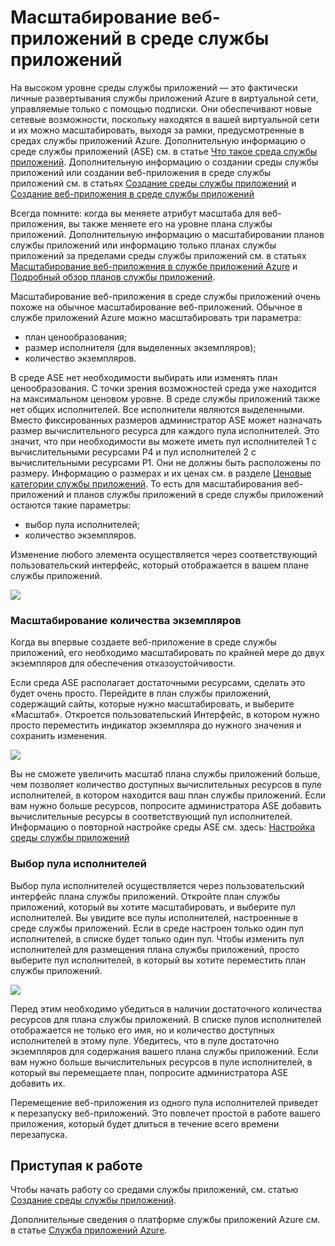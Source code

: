 <properties 
	pageTitle="Как масштабировать веб-приложение в среде службы приложений" 
	description="Масштабирование веб-приложения в среде службы приложений" 
	services="app-services\web" 
	documentationCenter="" 
	authors="ccompy" 
	manager="stefsch" 
	editor=""/>

<tags 
	ms.service="app-services-web" 
	ms.workload="web" 
	ms.tgt_pltfrm="na" 
	ms.devlang="na" 
	ms.topic="article" 
	ms.date="04/27/2015" 
	ms.author="ccompy"/>

# Масштабирование веб-приложений в среде службы приложений #

На высоком уровне среды службы приложений — это фактически личные развертывания службы приложений Azure в виртуальной сети, управляемые только с помощью подписки. Они обеспечивают новые сетевые возможности, поскольку находятся в вашей виртуальной сети и их можно масштабировать, выходя за рамки, предусмотренные в средах службы приложений Azure. Дополнительную информацию о среде службы приложений (ASE) см. в статье [Что такое среда службы приложений][WhatisASE]. Дополнительную информацию о создании среды службы приложений или создании веб-приложения в среде службы приложений см. в статьях [Создание среды службы приложений][HowtoCreateASE] и [Создание веб-приложения в среде службы приложений][CreateWebappinASE]

Всегда помните: когда вы меняете атрибут масштаба для веб-приложения, вы также меняете его на уровне плана службы приложений. Дополнительную информацию о масштабировании планов службы приложений или информацию только планах службы приложений за пределами среды службы приложений см. в статьях [Масштабирование веб-приложения в службе приложений Azure][ScaleWebapp] и [Подробный обзор планов службы приложений][Appserviceplans].

Масштабирование веб-приложения в среде службы приложений очень похоже на обычное масштабирование веб-приложений. Обычное в службе приложений Azure можно масштабировать три параметра:

- план ценообразования;
- размер исполнителя (для выделенных экземпляров);
- количество экземпляров.

В среде ASE нет необходимости выбирать или изменять план ценообразования. С точки зрения возможностей среда уже находится на максимальном ценовом уровне. В среде службы приложений также нет общих исполнителей. Все исполнители являются выделенными. Вместо фиксированных размеров администратор ASE может назначать размер вычислительного ресурса для каждого пула исполнителей. Это значит, что при необходимости вы можете иметь пул исполнителей 1 с вычислительными ресурсами P4 и пул исполнителей 2 с вычислительными ресурсами P1. Они не должны быть расположены по размеру. Информацию о размерах и их ценах см. в разделе [Ценовые категории службы приложений][AppServicePricing]. То есть для масштабирования веб-приложений и планов службы приложений в среде службы приложений остаются такие параметры:

- выбор пула исполнителей;
- количество экземпляров.

Изменение любого элемента осуществляется через соответствующий пользовательский интерфейс, который отображается в вашем плане службы приложений.

![][1]

### Масштабирование количества экземпляров ###

Когда вы впервые создаете веб-приложение в среде службы приложений, его необходимо масштабировать по крайней мере до двух экземпляров для обеспечения отказоустойчивости.

Если среда ASE располагает достаточными ресурсами, сделать это будет очень просто. Перейдите в план службы приложений, содержащий сайты, которые нужно масштабировать, и выберите «Масштаб». Откроется пользовательский Интерфейс, в котором нужно просто переместить индикатор экземпляра до нужного значения и сохранить изменения.

![][2]

Вы не сможете увеличить масштаб плана службы приложений больше, чем позволяет количество доступных вычислительных ресурсов в пуле исполнителей, в котором находится ваш план службы приложений. Если вам нужно больше ресурсов, попросите администратора ASE добавить вычислительные ресурсы в соответствующий пул исполнителей. Информацию о повторной настройке среды ASE см. здесь: [Настройка среды службы приложений][HowtoConfigureASE]
 

### Выбор пула исполнителей ###

Выбор пула исполнителей осуществляется через пользовательский интерфейс плана службы приложений. Откройте план службы приложений, который вы хотите масштабировать, и выберите пул исполнителей. Вы увидите все пулы исполнителей, настроенные в среде службы приложений. Если в среде настроен только один пул исполнителей, в списке будет только один пул. Чтобы изменить пул исполнителей для размещения плана службы приложений, просто выберите пул исполнителей, в который вы хотите переместить план службы приложений.

![][3]

Перед этим необходимо убедиться в наличии достаточного количества ресурсов для плана службы приложений. В списке пулов исполнителей отображается не только его имя, но и количество доступных исполнителей в этому пуле. Убедитесь, что в пуле достаточно экземпляров для содержания вашего плана службы приложений. Если вам нужно больше вычислительных ресурсов в пуле исполнителей, в который вы перемещаете план, попросите администратора ASE добавить их.

Перемещение веб-приложения из одного пула исполнителей приведет к перезапуску веб-приложений. Это повлечет простой в работе вашего приложения, который будет длиться в течение всего времени перезапуска.

## Приступая к работе

Чтобы начать работу со средами службы приложений, см. статью [Создание среды службы приложений][HowtoCreateASE].

Дополнительные сведения о платформе службы приложений Azure см. в статье [Служба приложений Azure][AzureAppService].

<!--Image references-->
[1]: ./media/app-service-web-scale-a-web-app-in-an-app-service-environment/scaleasp.png
[2]: ./media/app-service-web-scale-a-web-app-in-an-app-service-environment/scaleinstances.png
[3]: ./media/app-service-web-scale-a-web-app-in-an-app-service-environment/scalepool.png

<!--Links-->
[WhatisASE]: http://azure.microsoft.com/documentation/articles/app-service-app-service-environment-intro/
[ScaleWebapp]: http://azure.microsoft.com/documentation/articles/web-sites-scale/
[HowtoCreateASE]: http://azure.microsoft.com/documentation/articles/app-service-web-how-to-create-an-app-service-environment/
[HowtoConfigureASE]: http://azure.microsoft.com/documentation/articles/app-service-web-configure-an-app-service-environment/
[CreateWebappinASE]: http://azure.microsoft.com/documentation/articles/app-service-web-how-to-create-a-web-app-in-an-app-service-environment/
[Appserviceplans]: http://azure.microsoft.com/documentation/articles/azure-web-sites-web-hosting-plans-in-depth-overview/
[AppServicePricing]: http://azure.microsoft.com/pricing/details/app-service/
[AzureAppService]: http://azure.microsoft.com/documentation/articles/app-service-value-prop-what-is/
<!--HONumber=52-->
